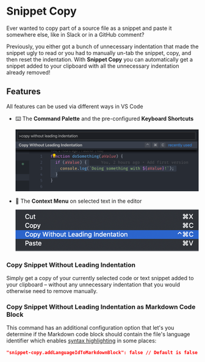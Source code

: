 # Snippet Copy

Ever wanted to copy part of a source file as a snippet and paste it somewhere else, like in Slack or in a GitHub comment?

Previously, you either got a bunch of unnecessary indentation that made the snippet ugly to read or you had to manually un-tab the snippet, copy, and then reset the indentation.
With **Snippet Copy** you can automatically get a snippet added to your clipboard with all the unnecessary indentation already removed!

## Features

All features can be used via different ways in VS Code

- ⌨️ The **Command Palette** and the pre-configured **Keyboard Shortcuts**

	![Command in Command Palette](images/command-palette.png)

- 📝 The **Context Menu** on selected text in the editor

	![Command in Context Menu](images/context-menu.png)

### Copy Snippet Without Leading Indentation

Simply get a copy of your currently selected code or text snippet added to your clipboard – without any unnecessary indentation that you would otherwise need to remove manually.

### Copy Snippet Without Leading Indentation as Markdown Code Block

This command has an additional configuration option that let's you determine if the Markdown code block should contain the file's language identifier which enables [syntax highlighting](https://help.github.com/en/github/writing-on-github/creating-and-highlighting-code-blocks#syntax-highlighting) in some places:

```json
"snippet-copy.addLanguageIdToMarkdownBlock": false // Default is false
```
